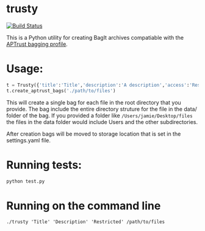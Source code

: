 # trusty

[![Build Status](https://travis-ci.org/little9/trusty.svg?branch=master)](https://travis-ci.org/little9/trusty)

This is a Python utility for creating BagIt archives compatiable with
the [APTrust bagging profile](https://sites.google.com/a/aptrust.org/aptrust-wiki/technical-documentation/processing-ingest/aptrust-bagit-profile#TOC-Bag-and-Bagging-Requirements).

# Usage:

```python
t = Trusty({'title':'Title','description':'A description','access':'Restricted'})
t.create_aptrust_bags('./path/to/files')
```

This will create a single bag for each file in the root directory that you provide. The bag
include the entire directory struture for the file in the data/ folder of the bag. If you provided a folder like ``` /Users/jamie/Desktop/files ``` the files in the data folder would include Users and the other subdirectories.

After creation bags will be moved to storage location that is set in the settings.yaml file. 

# Running tests:

```bash
python test.py
```

# Running on the command line

```
./trusty 'Title' 'Description' 'Restricted' /path/to/files
```